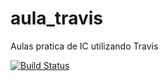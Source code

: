 # aula_travis
Aulas pratica de IC utilizando Travis


[![Build Status](https://travis-ci.org/gavelino/aula_travis.svg?branch=master)](https://travis-ci.org/gavelino/aula_travis)
